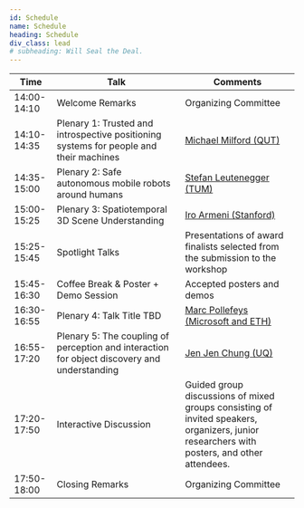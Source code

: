```yaml
---
id: Schedule
name: Schedule
heading: Schedule
div_class: lead
# subheading: Will Seal the Deal.
---
```


<table>
  <thead>
    <tr>
      <th style="width: 15%;">Time</th>
      <th style="width: 45%;">Talk</th>
      <th style="width: 40%;">Comments</th>
    </tr>
  </thead>
  <tbody>
    <tr><td>14:00-14:10</td><td>Welcome Remarks</td><td>Organizing Committee</td></tr>
    <tr><td>14:10-14:35</td><td>Plenary 1: Trusted and introspective positioning systems for people and their machines</td><td><a href="https://www.qut.edu.au/about/our-people/academic-profiles/michael.milford">Michael Milford (QUT)</a></td></tr>
    <tr><td>14:35-15:00</td><td>Plenary 2: Safe autonomous mobile robots around humans</td><td><a href="https://www.professoren.tum.de/en/leutenegger-stefan">Stefan Leutenegger (TUM)</a></td></tr>
    <tr><td>15:00-15:25</td><td>Plenary 3: Spatiotemporal 3D Scene Understanding</td><td><a href="https://ir0.github.io/">Iro Armeni (Stanford)</a></td></tr>
    <tr><td>15:25-15:45</td><td>Spotlight Talks</td><td>Presentations of award finalists selected from the submission to the workshop</td></tr>
    <tr><td>15:45-16:30</td><td>Coffee Break & Poster + Demo Session</td><td>Accepted posters and demos</td></tr>
    <tr><td>16:30-16:55</td><td>Plenary 4: Talk Title TBD</td><td><a href="https://people.inf.ethz.ch/marc.pollefeys/">Marc Pollefeys (Microsoft and ETH)</a></td></tr>
    <tr><td>16:55-17:20</td><td>Plenary 5: The coupling of perception and interaction for object discovery and understanding</td><td><a href="https://jenjenchung.github.io/anthropomorphic/">Jen Jen Chung (UQ)</a></td></tr>
    <tr><td>17:20-17:50</td><td>Interactive Discussion</td><td>Guided group discussions of mixed groups consisting of invited speakers, organizers, junior researchers with posters, and other attendees.</td></tr>
    <tr><td>17:50-18:00</td><td>Closing Remarks</td><td>Organizing Committee</td></tr>
  </tbody>
</table>
